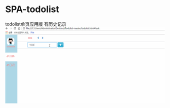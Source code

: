 # SPA-todolist
todolist单页应用版 有历史记录
![](https://github.com/MrOnepunch/SPA-todolist/blob/master/spa-todolist/images/todolist.gif)
